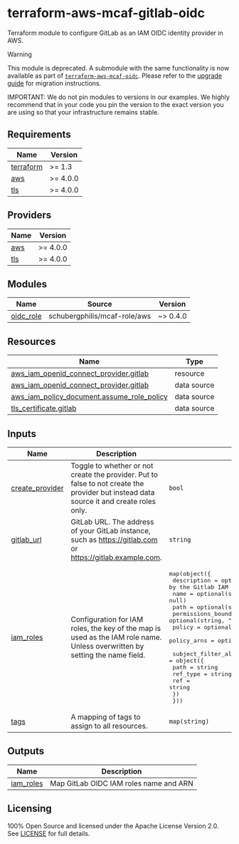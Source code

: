 # terraform-aws-mcaf-gitlab-oidc

Terraform module to configure GitLab as an IAM OIDC identity provider in AWS.

> [!WARNING]
> This module is deprecated.
> A submodule with the same functionality is now available as part of 
> [`terraform-aws-mcaf-oidc`](https://registry.terraform.io/modules/schubergphilis/mcaf-oidc/aws/latest/submodules/gitlab).
> Please refer to the [upgrade guide](https://github.com/schubergphilis/terraform-aws-mcaf-oidc/blob/main/UPGRADING.md) for migration instructions.

IMPORTANT: We do not pin modules to versions in our examples. We highly recommend that in your code you pin the version to the exact version you are using so that your infrastructure remains stable.

<!-- BEGIN_TF_DOCS -->
## Requirements

| Name | Version |
|------|---------|
| <a name="requirement_terraform"></a> [terraform](#requirement\_terraform) | >= 1.3 |
| <a name="requirement_aws"></a> [aws](#requirement\_aws) | >= 4.0.0 |
| <a name="requirement_tls"></a> [tls](#requirement\_tls) | >= 4.0.0 |

## Providers

| Name | Version |
|------|---------|
| <a name="provider_aws"></a> [aws](#provider\_aws) | >= 4.0.0 |
| <a name="provider_tls"></a> [tls](#provider\_tls) | >= 4.0.0 |

## Modules

| Name | Source | Version |
|------|--------|---------|
| <a name="module_oidc_role"></a> [oidc\_role](#module\_oidc\_role) | schubergphilis/mcaf-role/aws | ~> 0.4.0 |

## Resources

| Name | Type |
|------|------|
| [aws_iam_openid_connect_provider.gitlab](https://registry.terraform.io/providers/hashicorp/aws/latest/docs/resources/iam_openid_connect_provider) | resource |
| [aws_iam_openid_connect_provider.gitlab](https://registry.terraform.io/providers/hashicorp/aws/latest/docs/data-sources/iam_openid_connect_provider) | data source |
| [aws_iam_policy_document.assume_role_policy](https://registry.terraform.io/providers/hashicorp/aws/latest/docs/data-sources/iam_policy_document) | data source |
| [tls_certificate.gitlab](https://registry.terraform.io/providers/hashicorp/tls/latest/docs/data-sources/certificate) | data source |

## Inputs

| Name | Description | Type | Default | Required |
|------|-------------|------|---------|:--------:|
| <a name="input_create_provider"></a> [create\_provider](#input\_create\_provider) | Toggle to whether or not create the provider. Put to false to not create the provider but instead data source it and create roles only. | `bool` | `true` | no |
| <a name="input_gitlab_url"></a> [gitlab\_url](#input\_gitlab\_url) | GitLab URL. The address of your GitLab instance, such as https://gitlab.com or https://gitlab.example.com. | `string` | `"https://gitlab.com"` | no |
| <a name="input_iam_roles"></a> [iam\_roles](#input\_iam\_roles) | Configuration for IAM roles, the key of the map is used as the IAM role name. Unless overwritten by setting the name field. | <pre>map(object({<br/>    description              = optional(string, "Role assumed by the Gitlab IAM OIDC provider")<br/>    name                     = optional(string, null)<br/>    path                     = optional(string, "/")<br/>    permissions_boundary_arn = optional(string, "")<br/>    policy                   = optional(string, null)<br/>    policy_arns              = optional(set(string), [])<br/><br/>    subject_filter_allowed = object({<br/>      path     = string<br/>      ref_type = string<br/>      ref      = string<br/>    })<br/>  }))</pre> | `{}` | no |
| <a name="input_tags"></a> [tags](#input\_tags) | A mapping of tags to assign to all resources. | `map(string)` | `null` | no |

## Outputs

| Name | Description |
|------|-------------|
| <a name="output_iam_roles"></a> [iam\_roles](#output\_iam\_roles) | Map GitLab OIDC IAM roles name and ARN |
<!-- END_TF_DOCS -->

## Licensing

100% Open Source and licensed under the Apache License Version 2.0. See [LICENSE](https://github.com/schubergphilis/terraform-aws-mcaf-gitlab-oidc/blob/main/LICENSE) for full details.

